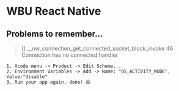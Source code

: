 # WBU React Native


## Problems to remember...


> [] __nw_connection_get_connected_socket_block_invoke 46 Connection has no connected handler

```
1. Xcode menu -> Product -> Edit Scheme...
2. Environment Variables -> Add -> Name: "OS_ACTIVITY_MODE", Value:"disable"
3. Run your app again, done! 😄
```